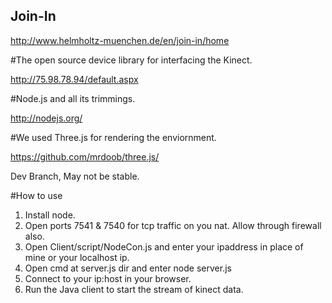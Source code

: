 ## Join-In
http://www.helmholtz-muenchen.de/en/join-in/home

#The open source device library for interfacing the Kinect.

http://75.98.78.94/default.aspx

#Node.js and all its trimmings.

http://nodejs.org/

#We used Three.js for rendering the enviornment.

https://github.com/mrdoob/three.js/


Dev Branch, May not be stable.

#How to use

  1. Install node.
  2. Open ports 7541 & 7540 for tcp traffic on you nat. Allow through firewall also.
  3. Open Client/script/NodeCon.js and enter your ipaddress in place of mine or your localhost ip.
  4. Open cmd at server.js dir and enter node server.js
  5. Connect to your ip:host in your browser.
  6. Run the Java client to start the stream of kinect data.



